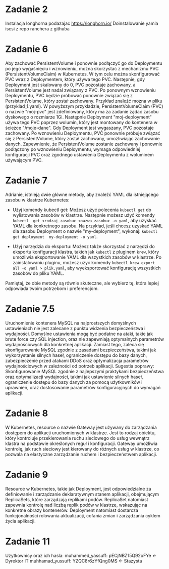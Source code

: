 # Zadanie 2
Instalacja longhorna podazajac https://longhorn.io/
Doinstalowanie yamla iscsi z repo ranchera z githuba

# Zadanie 6
Aby zachować PersistentVolume i ponownie podłączyć go do Deploymentu po jego 
wygaśnięciu i wznowieniu, można skorzystać z mechanizmu PVC (PersistentVolumeClaim) 
w Kubernetes. W tym celu można skonfigurować PVC wraz z Deploymentem, który 
używa tego PVC. Następnie, gdy Deployment jest skalowany do 0, PVC pozostaje 
zachowany, a PersistentVolume jest nadal związany z PVC. Po ponownym wznowieniu 
Deploymentu, PVC będzie próbować ponownie związać się z PersistentVolume, 
który został zachowany. Przykład znaleźć można w pliku (przyklad_1.yaml).
W powyższym przykładzie, PersistentVolumeClaim (PVC) o nazwie "moj-pvc" jest 
zdefiniowany, który ma za zadanie żądać zasobu dyskowego o rozmiarze 1Gi. 
Następnie Deployment "moj-deployment" używa tego PVC poprzez wolumin, który 
jest montowany do kontenera w ścieżce "/moje-dane". Gdy Deployment jest 
wygaszany, PVC pozostaje zachowany. Po wznowieniu Deploymentu, PVC ponownie 
próbuje związać się z PersistentVolume, który został zachowany, umożliwiając 
zachowanie danych.
Zapewnienie, że PersistentVolume zostanie zachowany i ponownie podłączony 
po wznowieniu Deploymentu, wymaga odpowiedniej konfiguracji PVC oraz zgodnego 
ustawienia Deploymentu z woluminem używającym PVC.

# Zadanie 7
Adrianie, istnieją dwie główne metody, aby znaleźć YAML dla istniejącego 
zasobu w klastrze Kubernetes:

 * Użyj komendy kubectl get: Możesz użyć polecenia `kubectl get` do 
wylistowania zasobów w klastrze. Następnie możesz użyć komendy `kubectl 
get <rodzaj_zasobu> <nazwa_zasobu> -o yaml`, aby uzyskać YAML dla 
konkretnego zasobu. Na przykład, jeśli chcesz uzyskać YAML dla zasobu 
Deployment o nazwie "my-deployment", wykonaj: `kubectl get deployment 
my-deployment -o yaml`.

 * Użyj narzędzia do eksportu: Możesz także skorzystać z narzędzi 
do eksportu konfiguracji klastra, takich jak `kubectl` z pluginem `krew`, 
który umożliwia eksportowanie YAML dla wszystkich zasobów w klastrze. 
Po zainstalowaniu pluginu, możesz użyć komendy `kubectl krew export 
all -o yaml > plik.yaml`, aby wyeksportować konfigurację wszystkich 
zasobów do pliku YAML.

Pamiętaj, że obie metody są równie skuteczne, ale wybierz tę, która lepiej odpowiada twoim potrzebom i preferencjom.

# Zadanie 7.5
Uruchomienie kontenera MySQL na najprostszych domyślnych ustawieniach 
nie jest zalecane z punktu widzenia bezpieczeństwa i wydajności. 
Domyślne ustawienia mogą być podatne na ataki, takie jak brute force 
czy SQL injection, oraz nie zapewniają optymalnych parametrów wydajnościowych 
dla konkretnej aplikacji. Zamiast tego, zaleca się skonfigurowanie 
MySQL zgodnie z zasadami bezpieczeństwa, takimi jak wykorzystanie silnych 
haseł, ograniczenie dostępu do bazy danych, zabezpieczenie przed atakami 
DDoS oraz optymalizacja parametrów wydajnościowych w zależności od potrzeb 
aplikacji. Sugestia poprawy: Skonfigurowanie MySQL zgodnie z najlepszymi 
praktykami bezpieczeństwa oraz optymalizacji wydajności, takimi jak 
ustawienie silnych haseł, ograniczenie dostępu do bazy danych za pomocą 
użytkowników i uprawnień, oraz dostosowanie parametrów konfiguracyjnych 
do wymagań aplikacji.

# Zadanie 8
W Kubernetes, resource o nazwie Gateway jest używany do zarządzania 
dostępem do aplikacji uruchomionych w klastrze. Jest to rodzaj obiektu, 
który kontroluje przekierowania ruchu sieciowego do usług wewnątrz 
klastra na podstawie określonych reguł i konfiguracji. Gateway 
umożliwia kontrolę, jak ruch sieciowy jest kierowany do różnych 
usług w klastrze, co pozwala na elastyczne zarządzanie ruchem i 
bezpieczeństwem aplikacji.

# Zadanie 9
Resource w Kubernetes, takie jak Deployment, jest odpowiedzialne 
za definiowanie i zarządzanie deklaratywnym stanem aplikacji, 
obejmującym ReplicaSets, które zarządzają replikami podów. ReplicaSet 
natomiast zapewnia kontrolę nad liczbą replik podów w klastrze, 
wskazując na konkretne obrazy kontenerów. Deployment natomiast 
dostarcza funkcjonalności rolowania aktualizacji, 
cofania zmian i zarządzania cyklem życia aplikacji.

# Zadanie 11
Uzytkownicy oraz ich hasla:
muhammed_yassuff: pECjNBZ15Q92oFYe <- Dyrektor IT
muhhamad_yussuff: YZQC8r6zYfQng0MS <- Stażysta
